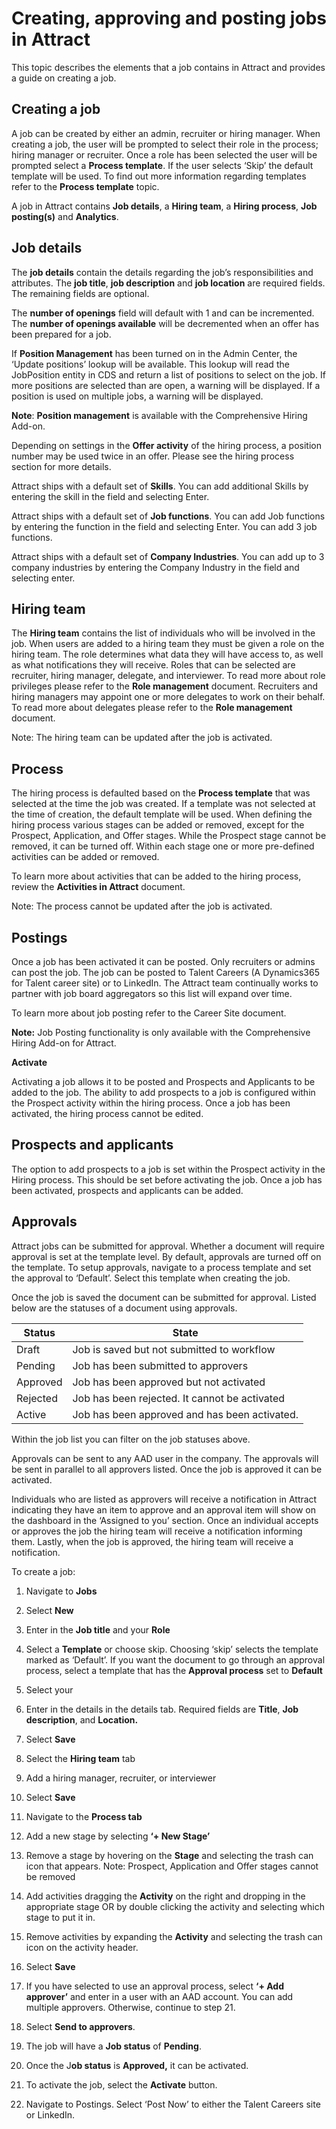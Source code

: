 Creating, approving and posting jobs in Attract
===============================================

This topic describes the elements that a job contains in Attract and provides a
guide on creating a job.

**Creating a job**
------------------

A job can be created by either an admin, recruiter or hiring manager. When
creating a job, the user will be prompted to select their role in the process;
hiring manager or recruiter. Once a role has been selected the user will be
prompted select a **Process template**. If the user selects ‘Skip’ the default
template will be used. To find out more information regarding templates refer to
the **Process template** topic.

A job in Attract contains **Job details**, a **Hiring team**, a **Hiring
process**, **Job posting(s)** and **Analytics**.

**Job details**
---------------

The **job details** contain the details regarding the job’s responsibilities and
attributes. The **job title**, **job description** and **job location** are
required fields. The remaining fields are optional.

The **number of openings** field will default with 1 and can be incremented. The
**number of openings available** will be decremented when an offer has been
prepared for a job.

If **Position Management** has been turned on in the Admin Center, the ‘Update
positions’ lookup will be available. This lookup will read the JobPosition
entity in CDS and return a list of positions to select on the job. If more
positions are selected than are open, a warning will be displayed. If a position
is used on multiple jobs, a warning will be displayed.

**Note**: **Position management** is available with the Comprehensive Hiring
Add-on.

Depending on settings in the **Offer activity** of the hiring process, a
position number may be used twice in an offer. Please see the hiring process
section for more details.

Attract ships with a default set of **Skills**. You can add additional Skills by
entering the skill in the field and selecting Enter.

Attract ships with a default set of **Job functions**. You can add Job functions
by entering the function in the field and selecting Enter. You can add 3 job
functions.

Attract ships with a default set of **Company Industries**. You can add up to 3
company industries by entering the Company Industry in the field and selecting
enter.

**Hiring team**
---------------

The **Hiring team** contains the list of individuals who will be involved in the
job. When users are added to a hiring team they must be given a role on the
hiring team. The role determines what data they will have access to, as well as
what notifications they will receive. Roles that can be selected are recruiter,
hiring manager, delegate, and interviewer. To read more about role privileges
please refer to the **Role management** document. Recruiters and hiring managers
may appoint one or more delegates to work on their behalf. To read more about
delegates please refer to the **Role management** document.

Note: The hiring team can be updated after the job is activated.

**Process**
---------------

The hiring process is defaulted based on the **Process template** that was
selected at the time the job was created. If a template was not selected at the
time of creation, the default template will be used. When defining the hiring
process various stages can be added or removed, except for the Prospect,
Application, and Offer stages. While the Prospect stage cannot be removed, it
can be turned off. Within each stage one or more pre-defined activities can be
added or removed.

To learn more about activities that can be added to the hiring process, review
the **Activities in Attract** document.

Note: The process cannot be updated after the job is activated.

**Postings**
---------------

Once a job has been activated it can be posted. Only recruiters or admins can
post the job. The job can be posted to Talent Careers (A Dynamics365 for Talent
career site) or to LinkedIn. The Attract team continually works to partner with
job board aggregators so this list will expand over time.

To learn more about job posting refer to the Career Site document.

**Note:** Job Posting functionality is only available with the Comprehensive
Hiring Add-on for Attract.

**Activate**

Activating a job allows it to be posted and Prospects and Applicants to be added
to the job. The ability to add prospects to a job is configured within the
Prospect activity within the hiring process. Once a job has been activated, the
hiring process cannot be edited.

**Prospects and applicants**
---------------

The option to add prospects to a job is set within the Prospect activity in the
Hiring process. This should be set before activating the job. Once a job has
been activated, prospects and applicants can be added.

**Approvals**
---------------

Attract jobs can be submitted for approval. Whether a document will require
approval is set at the template level. By default, approvals are turned off on
the template. To setup approvals, navigate to a process template and set the
approval to ‘Default’. Select this template when creating the job.

Once the job is saved the document can be submitted for approval. Listed below
are the statuses of a document using approvals.

| Status   | State                                         |
|----------|-----------------------------------------------|
| Draft    | Job is saved but not submitted to workflow    |
| Pending  | Job has been submitted to approvers           |
| Approved | Job has been approved but not activated       |
| Rejected | Job has been rejected. It cannot be activated |
| Active   | Job has been approved and has been activated. |

Within the job list you can filter on the job statuses above.

Approvals can be sent to any AAD user in the company. The approvals will be sent
in parallel to all approvers listed. Once the job is approved it can be
activated.

Individuals who are listed as approvers will receive a notification in Attract
indicating they have an item to approve and an approval item will show on the
dashboard in the ‘Assigned to you’ section. Once an individual accepts or
approves the job the hiring team will receive a notification informing them.
Lastly, when the job is approved, the hiring team will receive a notification.

To create a job:

1.  Navigate to **Jobs**

2.  Select **New**

3.  Enter in the **Job title** and your **Role**

4.  Select a **Template** or choose skip. Choosing ‘skip’ selects the template
    marked as ‘Default’. If you want the document to go through an approval
    process, select a template that has the **Approval process** set to
    **Default**

5.  Select your

6.  Enter in the details in the details tab. Required fields are **Title**,
    **Job description**, and **Location.**

7.  Select **Save**

8.  Select the **Hiring team** tab

9.  Add a hiring manager, recruiter, or interviewer

10. Select **Save**

11. Navigate to the **Process tab**

12. Add a new stage by selecting **‘+ New Stage’**

13. Remove a stage by hovering on the **Stage** and selecting the trash can icon
    that appears. Note: Prospect, Application and Offer stages cannot be removed

14. Add activities dragging the **Activity** on the right and dropping in the
    appropriate stage OR by double clicking the activity and selecting which
    stage to put it in.

15. Remove activities by expanding the **Activity** and selecting the trash can
    icon on the activity header.

16. Select **Save**

17. If you have selected to use an approval process, select **‘+ Add approver’**
    and enter in a user with an AAD account. You can add multiple approvers.
    Otherwise, continue to step 21.

18. Select **Send to approvers**.

19. The job will have a **Job status** of **Pending**.

20. Once the J**ob status** is **Approved,** it can be activated.

21. To activate the job, select the **Activate** button.

22. Navigate to Postings. Select ‘Post Now’ to either the Talent Careers site or
    LinkedIn.

